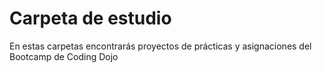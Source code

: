 # Carpeta de estudio
En estas carpetas encontrarás proyectos de prácticas y asignaciones del Bootcamp de Coding Dojo
